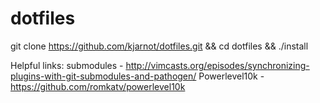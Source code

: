 # dotfiles

git clone https://github.com/kjarnot/dotfiles.git && cd dotfiles && ./install

Helpful links:
submodules - http://vimcasts.org/episodes/synchronizing-plugins-with-git-submodules-and-pathogen/
Powerlevel10k - https://github.com/romkatv/powerlevel10k
